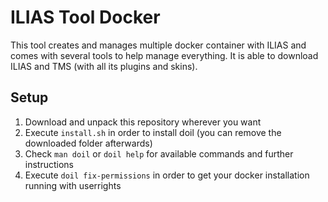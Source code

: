 # ILIAS Tool Docker

This tool creates and manages multiple docker container with ILIAS and comes with several tools to help manage everything. It is able to download ILIAS and TMS (with all its plugins and skins).

## Setup

1. Download and unpack this repository wherever you want
2. Execute `install.sh` in order to install doil (you can remove the downloaded folder afterwards)
3. Check `man doil` or `doil help` for available commands and further instructions
4. Execute `doil fix-permissions` in order to get your docker installation running with userrights
